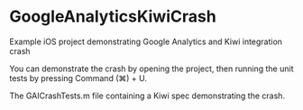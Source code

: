 # GoogleAnalyticsKiwiCrash
Example iOS project demonstrating Google Analytics and Kiwi integration crash

You can demonstrate the crash by opening the project, then running the unit tests by pressing Command (⌘) + U.

The GAICrashTests.m file containing a Kiwi spec demonstrating the crash. 
